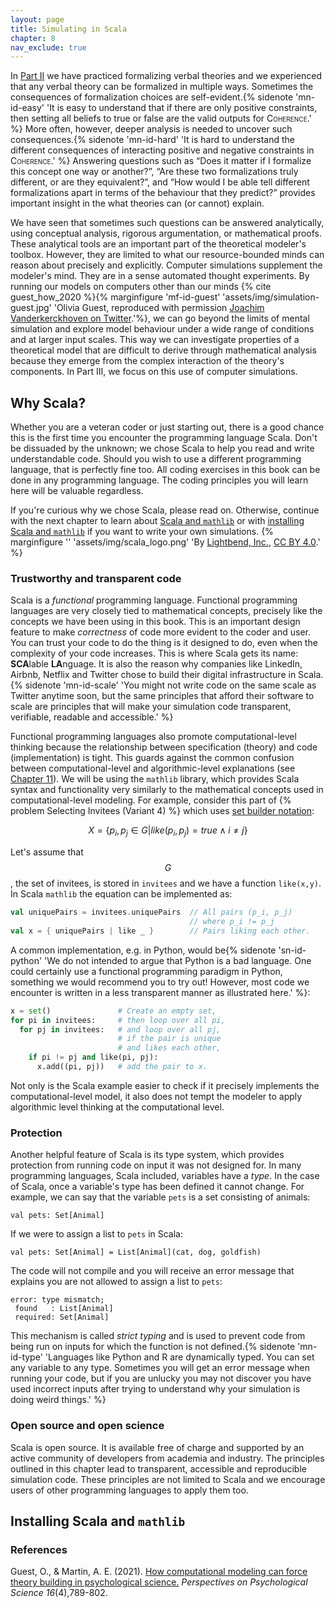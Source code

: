 ```yaml
---
layout: page
title: Simulating in Scala
chapter: 8
nav_exclude: true
---
```


In [Part II](/lovelace/content/part2) we have practiced formalizing verbal theories and we experienced that any verbal theory can be formalized in multiple ways. Sometimes the consequences of formalization choices are self-evident.{% sidenote 'mn-id-easy' 'It is easy to understand that if there are only positive constraints, then setting all beliefs to true or false are the valid outputs for <span style="font-variant: small-caps;">Coherence</span>.' %} More often, however, deeper analysis is needed to uncover such consequences.{% sidenote 'mn-id-hard' 'It is hard to understand the different consequences of interacting positive and negative constraints in <span style="font-variant: small-caps;">Coherence</span>.' %} Answering questions such as “Does it matter if I formalize this concept one way or another?”, “Are these two formalizations truly different, or are they equivalent?”, and “How would I be able tell different formalizations apart in terms of the behaviour that they predict?” provides important insight in the what theories can (or cannot) explain.

We have seen that sometimes such questions can be answered analytically, using conceptual analysis, rigorous argumentation, or mathematical proofs. These analytical tools are an important part of the theoretical modeler's toolbox. However, they are limited to what our resource-bounded minds can reason about precisely and explicitly. Computer simulations supplement the modeler's mind. They are in a sense automated thought experiments. By running our models on computers other than our minds {% cite guest_how_2020 %}{% marginfigure 'mf-id-guest' 'assets/img/simulation-guest.jpg' 'Olivia Guest, reproduced with permission [Joachim Vanderkerckhoven on Twitter](https://twitter.com/VandekerckhoveJ/status/1256135079086092288).'%}, we can go beyond the limits of mental simulation and explore model behaviour under a wide range of conditions and at larger input scales. This way we can investigate properties of a theoretical model that are difficult to derive through mathematical analysis because they emerge from the complex interaction of the theory's components. In Part III, we focus on this use of computer simulations.


## Why Scala?
Whether you are a veteran coder or just starting out, there is a good chance this is the first time you encounter the programming language Scala. Don't be dissuaded by the unknown; we chose Scala to help you read and write understandable code. Should you wish to use a different programming language, that is perfectly fine too. All coding exercises in this book can be done in any programming language. The coding principles you will learn here will be valuable regardless.

If you're curious why we chose Scala, please read on. Otherwise, continue with the next chapter to learn about [Scala and ```mathlib```](/lovelace/part_iii/mathlib) or with [installing Scala and ```mathlib```](/lovelace/part_iii/simulating#installing-scala-and-mathlib) if you want to write your own simulations. {% marginfigure '' 'assets/img/scala_logo.png' 'By [Lightbend, Inc.](https://www.lightbend.com/assets/images/brand/scala/scala-logos/svg/scala-full-color.svg), [CC BY 4.0](https://commons.wikimedia.org/w/index.php?curid=94026409).' %}


### Trustworthy and transparent code
Scala is a *functional* programming language. Functional programming languages are very closely tied to mathematical concepts, precisely like the concepts we have been using in this book. This is an important design feature to make *correctness* of code more evident to the coder and user. You can trust your code to do the thing is it designed to do, even when the complexity of your code increases. This is where Scala gets its name: **SCA**lable **LA**nguage. It is also the reason why companies like LinkedIn, Airbnb, Netflix and Twitter chose to build their digital infrastructure in Scala.{% sidenote 'mn-id-scale' 'You might not write code on the same scale as Twitter anytime soon, but the same principles that afford their software to scale are principles that will make your simulation code transparent, verifiable, readable and accessible.' %}

Functional programming languages also promote computational-level thinking because the relationship between specification (theory) and code (implementation) is tight. This guards against the common confusion between computational-level and algorithmic-level explanations (see [Chapter 11](/lovelace/part_iii/sim_coherence)). We will be using the ```mathlib``` library, which provides Scala syntax and functionality very similarly to the mathematical concepts used in computational-level modeling. For example, consider this part of {% problem Selecting Invitees (Variant 4) %} which uses [set builder notation](/lovelace/part_i/math#set-builder):

$$X=\left\{p_i,p_j\in G\middle|like(p_i,p_j)=true\wedge i\neq j\right\}$$

Let's assume that $$G$$, the set of invitees, is stored in ```invitees``` and we have a function ```like(x,y)```. In Scala ```mathlib``` the equation can be implemented as:

```scala
val uniquePairs = invitees.uniquePairs  // All pairs (p_i, p_j)
                                        // where p_i != p_j
val x = { uniquePairs | like _ }        // Pairs liking each other.
```

A common implementation, e.g. in Python, would be{% sidenote 'sn-id-python' 'We do not intended to argue that Python is a bad language. One could certainly use a functional programming paradigm in Python, something we would recommend you to try out! However, most code we encounter is written in a less transparent manner as illustrated here.' %}:
```python
x = set()               # Create an empty set,
for pi in invitees:     # then loop over all pi,
  for pj in invitees:   # and loop over all pj,
                        # if the pair is unique
                        # and likes each other,
    if pi != pj and like(pi, pj):
      x.add((pi, pj))   # add the pair to x.
```

Not only is the Scala example easier to check if it precisely implements the computational-level model, it also does not tempt the modeler to apply algorithmic level thinking at the computational level.

### Protection
Another helpful feature of Scala is its type system, which provides protection from running code on input it was not designed for. In many programming languages, Scala included, variables have a *type*. In the case of Scala, once a variable's type has been defined it cannot change. For example, we can say that the variable ```pets``` is a set consisting of animals:
```
val pets: Set[Animal]          
```
If we were to assign a list to ```pets``` in Scala:
```
val pets: Set[Animal] = List[Animal](cat, dog, goldfish)
```
The code will not compile and you will receive an error message that explains you are not allowed to assign a list to ```pets```:
```
error: type mismatch;
 found   : List[Animal]
 required: Set[Animal]
```
This mechanism is called *strict typing* and is used to prevent code from being run on inputs for which the function is not defined.{% sidenote 'mn-id-type' 'Languages like Python and R are dynamically typed. You can set any variable to any type. Sometimes you will get an error message when running your code, but if you are unlucky you may not discover you have used incorrect inputs after trying to understand why your simulation is doing weird things.' %}

### Open source and open science
Scala is open source. It is available free of charge and supported by an active community of developers from academia and industry. The principles outlined in this chapter lead to transparent, accessible and reproducible simulation code. These principles are not limited to Scala and we encourage users of other programming languages to apply them too.

## Installing Scala and ```mathlib```

### References

Guest, O., & Martin, A. E. (2021). [How computational modeling can force theory building in psychological science.](https://doi.org/10.1177/1745691620970585) *Perspectives on Psychological Science 16*(4),789-802.
